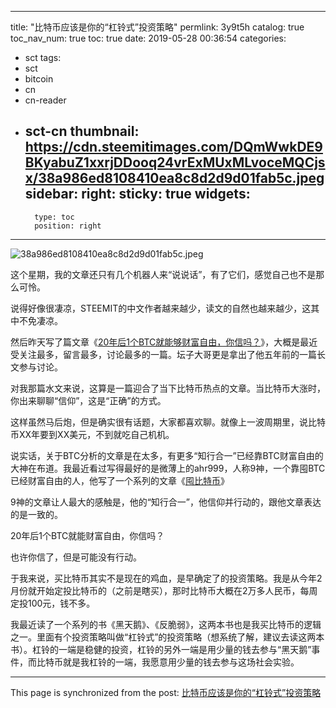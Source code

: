 
---
title: "比特币应该是你的“杠铃式”投资策略"
permlink: 3y9t5h
catalog: true
toc_nav_num: true
toc: true
date: 2019-05-28 00:36:54
categories:
- sct
tags:
- sct
- bitcoin
- cn
- cn-reader
- sct-cn
thumbnail: https://cdn.steemitimages.com/DQmWwkDE9BKyabuZ1xxrjDDooq24vrExMUxMLvoceMQCjsx/38a986ed8108410ea8c8d2d9d01fab5c.jpeg
sidebar:
    right:
        sticky: true
widgets:
    -
        type: toc
        position: right
---


![38a986ed8108410ea8c8d2d9d01fab5c.jpeg](https://cdn.steemitimages.com/DQmWwkDE9BKyabuZ1xxrjDDooq24vrExMUxMLvoceMQCjsx/38a986ed8108410ea8c8d2d9d01fab5c.jpeg)

这个星期，我的文章还只有几个机器人来“说说话”，有了它们，感觉自己也不是那么可怜。

说得好像很凄凉，STEEMIT的中文作者越来越少，读文的自然也越来越少，这其中不免凄凉。

然后昨天写了篇文章《[20年后1个BTC就能够财富自由，你信吗？](https://www.steemcoinpan.com/sct/@yellowbird/20-1-btc)》，大概是最近受关注最多，留言最多，讨论最多的一篇。坛子大哥更是拿出了他五年前的一篇长文参与讨论。

对我那篇水文来说，这算是一篇迎合了当下比特币热点的文章。当比特币大涨时，你出来聊聊“信仰”，这是“正确”的方式。

这样虽然马后炮，但是确实很有话题，大家都喜欢聊。就像上一波周期里，说比特币XX年要到XX美元，不到就吃自己机机。

说实话，关于BTC分析的文章是在太多，有更多“知行合一”已经靠BTC财富自由的大神在布道。我最近看过写得最好的是微薄上的ahr999，人称9神，一个靠囤BTC已经财富自由的人，他写了一个系列的文章《[囤比特币](https://media.weibo.cn/article?id=2309404290257041409981)》

9神的文章让人最大的感触是，他的“知行合一”，他信仰并行动的，跟他文章表达的是一致的。

20年后1个BTC就能财富自由，你信吗？

也许你信了，但是可能没有行动。

于我来说，买比特币其实不是现在的鸡血，是早确定了的投资策略。我是从今年2月份就开始定投比特币的（之前是瞎买），那时比特币大概在2万多人民币，每周定投100元，钱不多。

我最近读了一个系列的书《黑天鹅》、《反脆弱》，这两本书也是我买比特币的逻辑之一。里面有个投资策略叫做“杠铃式”的投资策略（想系统了解，建议去读这两本书）。杠铃的一端是稳健的投资，杠铃的另外一端是用少量的钱去参与“黑天鹅”事件，而比特币就是我杠铃的一端，我愿意用少量的钱去参与这场社会实验。

- - -

This page is synchronized from the post: [比特币应该是你的“杠铃式”投资策略](https://steemit.com/@yellowbird/3y9t5h)
